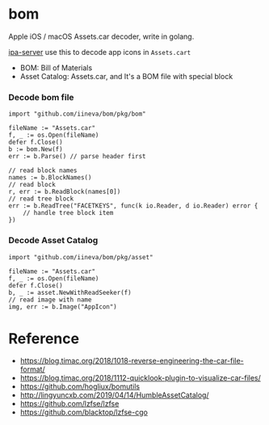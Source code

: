 # bom

Apple iOS / macOS Assets.car decoder, write in golang.

[ipa-server](https://github.com/iineva/ipa-server) use this to decode app icons in `Assets.cart`

* BOM: Bill of Materials
* Asset Catalog: Assets.car, and It's a BOM file with special block

### Decode bom file

```golang
import "github.com/iineva/bom/pkg/bom"

fileName := "Assets.car"
f, _ := os.Open(fileName)
defer f.Close()
b := bom.New(f)
err := b.Parse() // parse header first

// read block names
names := b.BlockNames()
// read block
r, err := b.ReadBlock(names[0])
// read tree block
err := b.ReadTree("FACETKEYS", func(k io.Reader, d io.Reader) error {
    // handle tree block item
})
```

### Decode Asset Catalog

```golang
import "github.com/iineva/bom/pkg/asset"

fileName := "Assets.car"
f, _ := os.Open(fileName)
defer f.Close()
b, _ := asset.NewWithReadSeeker(f)
// read image with name
img, err := b.Image("AppIcon")
```

# Reference

* <https://blog.timac.org/2018/1018-reverse-engineering-the-car-file-format/>
* <https://blog.timac.org/2018/1112-quicklook-plugin-to-visualize-car-files/>
* <https://github.com/hogliux/bomutils>
* <http://lingyuncxb.com/2019/04/14/HumbleAssetCatalog/>
* <https://github.com/lzfse/lzfse>
* <https://github.com/blacktop/lzfse-cgo>

